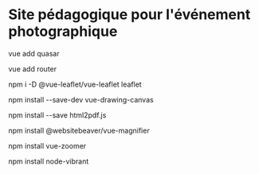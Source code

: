 # Site pédagogique pour l'événement photographique

vue add quasar

vue add router

npm i -D @vue-leaflet/vue-leaflet leaflet

npm install --save-dev vue-drawing-canvas

npm install --save html2pdf.js

npm install @websitebeaver/vue-magnifier

npm install vue-zoomer

npm install node-vibrant